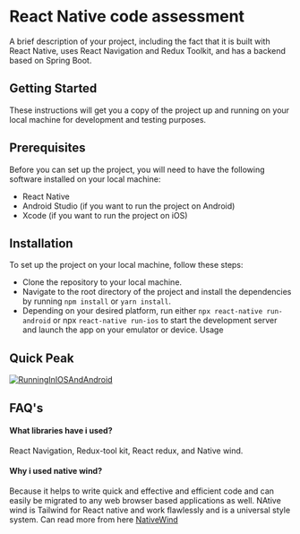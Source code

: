# React Native code assessment

A brief description of your project, including the fact that it is built with React Native, uses React Navigation and Redux Toolkit, and has a backend based on Spring Boot.

## Getting Started

These instructions will get you a copy of the project up and running on your local machine for development and testing purposes.

## Prerequisites

Before you can set up the project, you will need to have the following software installed on your local machine:

- React Native
- Android Studio (if you want to run the project on Android)
- Xcode (if you want to run the project on iOS)

## Installation

To set up the project on your local machine, follow these steps:

- Clone the repository to your local machine.
- Navigate to the root directory of the project and install the dependencies by running `npm install` or `yarn install`.
- Depending on your desired platform, run either `npx react-native run-android` or npx `react-native run-ios` to start the development server and launch the app on your emulator or device.
  Usage

## Quick Peak

[![RunningInIOSAndAndroid](https://imgur.com/pCw67vc)](https://i.imgur.com/pCw67vc.mp4)

## FAQ's

#### What libraries have i used?

React Navigation, Redux-tool kit, React redux, and Native wind.

#### Why i used native wind?

Because it helps to write quick and effective and efficient code and can easily be migrated to any web browser based applications as well. NAtive wind is Tailwind for React native and work flawlessly and is a universal style system. Can read more from here [NativeWind](https://www.nativewind.dev/)
